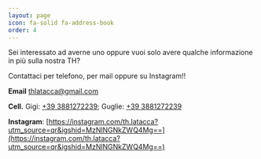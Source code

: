 ```yaml
---
layout: page
icon: fa-solid fa-address-book
order: 4
---
```


Sei interessato ad averne uno oppure vuoi solo avere qualche informazione in più sulla nostra TH?

Contattaci per telefono, per mail oppure su Instagram!!

<i class="fa-solid fa-envelope"></i> **Email**  [thlatacca@gmail.com](mailto:thlatacca@gmail.com)

<i class="fa-solid fa-phone"></i> **Cell.** Gigi:  <a href="tel:+393881272239">+39 3881272239</a>;  Guglie: <a href="tel:+393881272239">+39 3881272239</a> 

<i class="fa-brands fa-instagram"></i> **Instagram**:  [https://instagram.com/th.latacca?utm_source=qr&igshid=MzNlNGNkZWQ4Mg==](https://instagram.com/th.latacca?utm_source=qr&igshid=MzNlNGNkZWQ4Mg==)